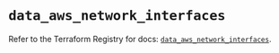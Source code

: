 # `data_aws_network_interfaces`

Refer to the Terraform Registry for docs: [`data_aws_network_interfaces`](https://registry.terraform.io/providers/hashicorp/aws/6.10.0/docs/data-sources/network_interfaces).
